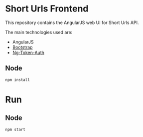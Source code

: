 # Short Urls Frontend

This repository contains the AngularJS web UI for Short Urls API.

The main technologies used are:

- AngularJS
- [Bootstrap](https://getbootstrap.com/)
- [Ng-Token-Auth](https://github.com/lynndylanhurley/ng-token-auth)

## Node

`npm install`

# Run

## Node

`npm start`
